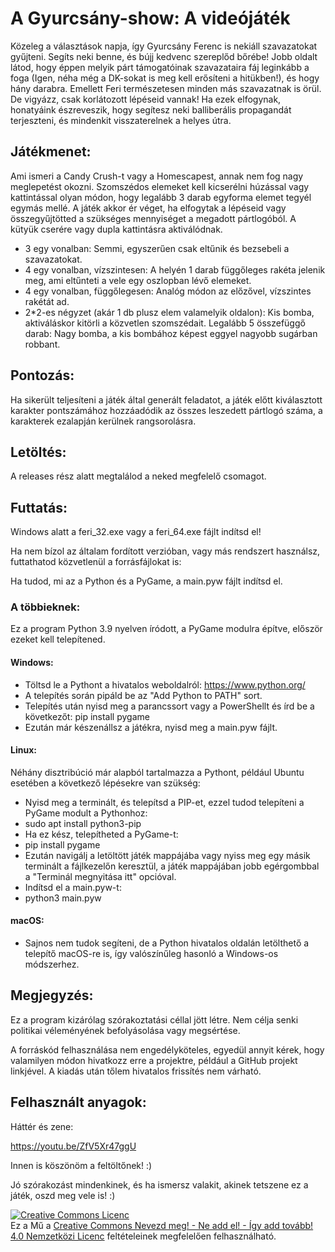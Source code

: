 # A Gyurcsány-show: A videójáték
Közeleg a választások napja, így Gyurcsány Ferenc is nekiáll szavazatokat gyűjteni. Segíts neki benne, és bújj kedvenc szereplőd bőrébe! Jobb oldalt látod, hogy éppen melyik párt támogatóinak szavazataira fáj leginkább a foga (Igen, néha még a DK-sokat is meg kell erősíteni a hitükben!), és hogy hány darabra. Emellett Feri természetesen minden más szavazatnak is örül. De vigyázz, csak korlátozott lépéseid vannak! Ha ezek elfogynak, honatyáink észreveszik, hogy segítesz neki balliberális propagandát terjeszteni, és mindenkit visszaterelnek a helyes útra.

## Játékmenet:
Ami ismeri a Candy Crush-t vagy a Homescapest, annak nem fog nagy meglepetést okozni. Szomszédos elemeket kell kicserélni húzással vagy kattintással olyan módon, hogy legalább 3 darab egyforma elemet tegyél egymás mellé. A játék akkor ér véget, ha elfogytak a lépéseid vagy összegyűjtötted a szükséges mennyiséget a megadott pártlogóból. A kütyük cserére vagy dupla kattintásra aktiválódnak.
 - 3 egy vonalban: Semmi, egyszerűen csak eltűnik és bezsebeli a szavazatokat.
 - 4 egy vonalban, vízszintesen: A helyén 1 darab függőleges rakéta jelenik meg, ami eltűnteti a vele egy oszlopban lévő elemeket.
 - 4 egy vonalban, függőlegesen: Analóg módon az előzővel, vízszintes rakétát ad.
 - 2*2-es négyzet (akár 1 db plusz elem valamelyik oldalon): Kis bomba, aktiváláskor kitörli a közvetlen szomszédait.
Legalább 5 összefüggő darab: Nagy bomba, a kis bombához képest eggyel nagyobb sugárban robbant.

## Pontozás:
Ha sikerült teljesíteni a játék által generált feladatot, a játék előtt kiválasztott karakter pontszámához hozzáadódik az összes leszedett pártlogó száma, a karakterek ezalapján kerülnek rangsorolásra.

## Letöltés:
A releases rész alatt megtalálod a neked megfelelő csomagot.

## Futtatás:
Windows alatt a feri_32.exe vagy a feri_64.exe fájlt indítsd el!

Ha nem bízol az általam fordított verzióban, vagy más rendszert használsz, futtathatod közvetlenül a forrásfájlokat is:

Ha tudod, mi az a Python és a PyGame, a main.pyw fájlt indítsd el.
### A többieknek:
Ez a program Python 3.9 nyelven íródott, a PyGame modulra építve, először ezeket kell telepítened.
#### Windows:
 - Töltsd le a Pythont a hivatalos weboldalról: https://www.python.org/
 - A telepítés során pipáld be az "Add Python to PATH" sort.
 - Telepítés után nyisd meg a parancssort vagy a PowerShellt és írd be a következőt: pip install pygame
 - Ezután már készenállsz a játékra, nyisd meg a main.pyw fájlt.
#### Linux:
Néhány disztribúció már alapból tartalmazza a Pythont, például Ubuntu esetében a következő lépésekre van szükség:
 - Nyisd meg a terminált, és telepítsd a PIP-et, ezzel tudod telepíteni a PyGame modult a Pythonhoz:
 - sudo apt install python3-pip
 - Ha ez kész, telepítheted a PyGame-t:
 - pip install pygame
 - Ezután navigálj a letöltött játék mappájába vagy nyiss meg egy másik terminált a fájlkezelőn keresztül, a játék mappájában jobb egérgombbal a "Terminál megnyitása itt" opcióval.
 - Indítsd el a main.pyw-t:
 - python3 main.pyw
#### macOS:
 - Sajnos nem tudok segíteni, de a Python hivatalos oldalán letölthető a telepítő macOS-re is, így valószínűleg hasonló a Windows-os módszerhez.

## Megjegyzés:

Ez a program kizárólag szórakoztatási céllal jött létre. Nem célja senki politikai véleményének befolyásolása vagy megsértése.

A forráskód felhasználása nem engedélyköteles, egyedül annyit kérek, hogy valamilyen módon hivatkozz erre a projektre, például a GitHub projekt linkjével. A kiadás után tőlem hivatalos frissítés nem várható.

## Felhasznált anyagok:
Háttér és zene:

https://youtu.be/ZfV5Xr47ggU

Innen is köszönöm a feltöltőnek! :)

Jó szórakozást mindenkinek, és ha ismersz valakit, akinek tetszene ez a játék, oszd meg vele is! :)

<a rel="license" href="http://creativecommons.org/licenses/by-nc-sa/4.0/"><img alt="Creative Commons Licenc" style="border-width:0" src="https://i.creativecommons.org/l/by-nc-sa/4.0/88x31.png" /></a><br />Ez a Mű a <a rel="license" href="http://creativecommons.org/licenses/by-nc-sa/4.0/">Creative Commons Nevezd meg! - Ne add el! - Így add tovább! 4.0 Nemzetközi Licenc</a> feltételeinek megfelelően felhasználható.
